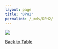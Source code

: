 ```yaml
---
layout: page
title: "DPH2"
permalink: /_mds/DPH2/
---
```


![](../../algns0/5HSAA031933_aln_report.png?raw=true)

[Back to Table](../../display)